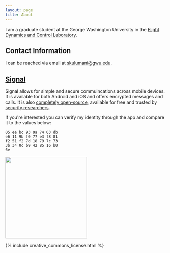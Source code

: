 ```yaml
---
layout: page
title: About
---
```


I am a graduate student at the George Washington University in the [Flight Dynamics and Control Laboratory](http://fdcl.seas.gwu.edu/). 


## Contact Information

I can be reached via email at [skulumani@gwu.edu](mailto:skulumani@gwu.edu).

## [Signal](https://whispersystems.org/)

Signal allows for simple and secure commuincations across mobile devices. 
It is available for both Android and iOS and offers encrypted messages and calls. 
It is also [completely open-source](https://github.com/WhisperSystems), available for free and trusted by [security researchers](http://blog.cryptographyengineering.com/2013/03/here-come-encryption-apps.html).

If you're interested you can verify my identity through the app and compare it to the values below:

~~~
05 ee bc 93 9a 74 03 db 
e6 11 9b f0 77 e3 f8 81
f2 51 f2 7d 18 79 7c 73
3b 34 0c b9 42 85 16 b0
6e
~~~

<img src="{{ site.baseurl }}assets/20160124_signal_qr.png" width="256"> 


<!--- 
![TextSecure Identity]({{ site.baseurl }}assets/textsecure_qr.png)
-->

{% include creative_commons_license.html %}